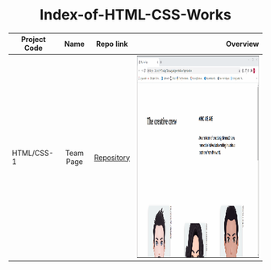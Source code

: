 # 
<h1 align="center">Index-of-HTML-CSS-Works</h1>  
  
  | Project Code | Name     | Repo link                                                      |           Overview                  |
  |--------------|:--------:|:--------------------------------------------------------------:|------------------------------------:|
  |HTML/CSS-1     |Team Page| [Repository](https://github.com/marntext/Team-Page)|<img src="img/Crew.gif" height="400">|
